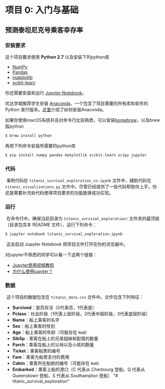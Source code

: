 # 项目 0: 入门与基础
## 预测泰坦尼克号乘客幸存率

### 安装要求
这个项目要求使用 **Python 2.7** 以及安装下列python库

- [NumPy](http://www.numpy.org/)
- [Pandas](http://pandas.pydata.org)
- [matplotlib](http://matplotlib.org/)
- [scikit-learn](http://scikit-learn.org/stable/)
  ​

你还需要安装和运行 [Jupyter Notebook](http://jupyter.readthedocs.io/en/latest/install.html#optional-for-experienced-python-developers-installing-jupyter-with-pip)。


优达学城推荐学生安装 [Anaconda](https://www.continuum.io/downloads)，一个包含了项目需要的所有库和软件的 Python 发行版本。[这里](https://classroom.udacity.com/nanodegrees/nd002/parts/0021345403/modules/317671873575460/lessons/5430778793/concepts/54140889150923)介绍了如何安装Anaconda。

如果你使用macOS系统并且对命令行比较熟悉，可以安装[homebrew](http://brew.sh/)，以及brew版python

```bash
$ brew install python
```

再用下列命令安装所需要的python库

```bash
$ pip install numpy pandas matplotlib scikit-learn scipy jupyter
```

### 代码
​
事例代码在 `titanic_survival_exploration_cn.ipynb` 文件中，辅助代码在 `titanic_visualizations.py` 文件中。尽管已经提供了一些代码帮助你上手，你还是需要补充些代码使得项目要求的功能能够成功实现。

### 运行
​
在命令行中，确保当前目录为 `titanic_survival_exploration/` 文件夹的最顶层（目录包含本 README 文件），运行下列命令：

```bash
$ jupyter notebook titanic_survival_exploration.ipynb
```
​
这会启动 Jupyter Notebook 把项目文件打开在你的浏览器中。

对jupyter不熟悉的同学可以看一下这两个链接：

- [Jupyter使用视频教程](http://cn-static.udacity.com/mlnd/how_to_use_jupyter.mp4)
- [为什么使用jupyter？](https://www.zhihu.com/question/37490497)
​
​
​
​
​
​
​
​
​
​
​
​
​
​

### 数据
​
这个项目的数据包含在 `titanic_data.csv` 文件中。文件包含下列特征：
​
- **Survived**：是否存活（0代表否，1代表是）
- **Pclass**：社会阶级（1代表上层阶级，2代表中层阶级，3代表底层阶级）
- **Name**：船上乘客的名字
- **Sex**：船上乘客的性别
- **Age**：船上乘客的年龄（可能存在 `NaN`）
- **SibSp**：乘客在船上的兄弟姐妹和配偶的数量
- **Parch**：乘客在船上的父母以及小孩的数量
- **Ticket**：乘客船票的编号
- **Fare**：乘客为船票支付的费用
- **Cabin**：乘客所在船舱的编号（可能存在 `NaN`）
- **Embarked**：乘客上船的港口（C 代表从 Cherbourg 登船，Q 代表从 Queenstown 登船，S 代表从 Southampton 登船）
"# titanic_survival_exploration" 
